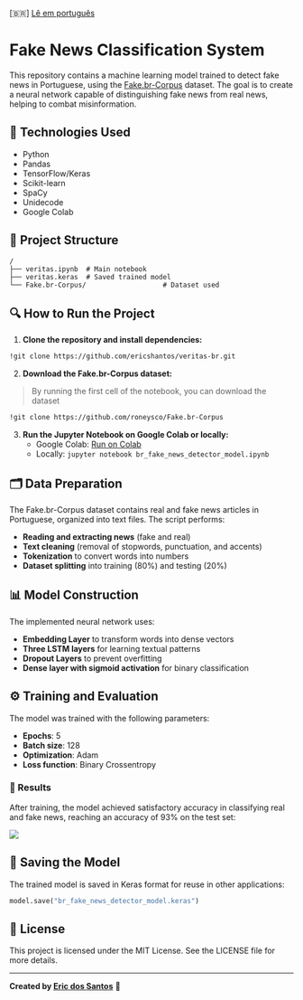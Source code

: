 [🇧🇷] [Lê em português](README-pt.md)

# Fake News Classification System  

This repository contains a machine learning model trained to detect fake news in Portuguese, using the [Fake.br-Corpus](https://github.com/roneysco/Fake.br-Corpus) dataset. The goal is to create a neural network capable of distinguishing fake news from real news, helping to combat misinformation.  

## 📌 Technologies Used  
- Python  
- Pandas  
- TensorFlow/Keras  
- Scikit-learn  
- SpaCy  
- Unidecode  
- Google Colab  

## 📂 Project Structure  
```
/
├── veritas.ipynb  # Main notebook
├── veritas.keras  # Saved trained model
└── Fake.br-Corpus/                   # Dataset used
```  

## 🔍 How to Run the Project  

1. **Clone the repository and install dependencies:**  
```bash
!git clone https://github.com/ericshantos/veritas-br.git
```  

2. **Download the Fake.br-Corpus dataset:**  

> By running the first cell of the notebook, you can download the dataset  

```bash
!git clone https://github.com/roneysco/Fake.br-Corpus
```  

3. **Run the Jupyter Notebook on Google Colab or locally:**  
   - Google Colab: [Run on Colab](https://colab.research.google.com/github/ericshantos/br_fake_news_detector_model/blob/main/br_fake_news_detector_model.ipynb)  
   - Locally: `jupyter notebook br_fake_news_detector_model.ipynb`  

## 🗂️ Data Preparation  

The Fake.br-Corpus dataset contains real and fake news articles in Portuguese, organized into text files. The script performs:  
- **Reading and extracting news** (fake and real)  
- **Text cleaning** (removal of stopwords, punctuation, and accents)  
- **Tokenization** to convert words into numbers  
- **Dataset splitting** into training (80%) and testing (20%)  

## 📊 Model Construction  

The implemented neural network uses:  
- **Embedding Layer** to transform words into dense vectors  
- **Three LSTM layers** for learning textual patterns  
- **Dropout Layers** to prevent overfitting  
- **Dense layer with sigmoid activation** for binary classification  

## ⚙️ Training and Evaluation  

The model was trained with the following parameters:  
- **Epochs**: 5  
- **Batch size**: 128  
- **Optimization**: Adam  
- **Loss function**: Binary Crossentropy  

### 🎯 Results  
After training, the model achieved satisfactory accuracy in classifying real and fake news, reaching an accuracy of 93% on the test set:  

![](./assets/result.png)  

## 💾 Saving the Model  
The trained model is saved in Keras format for reuse in other applications:  
```python
model.save("br_fake_news_detector_model.keras")
```  

## 📜 License  

This project is licensed under the MIT License. See the LICENSE file for more details.  

---  
**Created by [Eric dos Santos](https://github.com/ericshantos)** 🚀  
